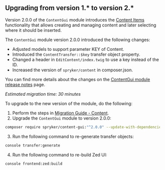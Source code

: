 

## Upgrading from version 1.* to version 2.*

Version 2.0.0 of the `ContentGui` module introduces the [Content Items](/docs/pbc/all/content-management-system/navigation-feature-overview.html) functionality that allows creating and managing content and later selecting where it should be inserted.

The `ContentGui` module version 2.0.0 introduced the following changes:

* Adjusted models to support parameter KEY of Content.
* Introduced the `ContentTransfer::$key` transfer object property.
* Changed a header in `EditContent/index.twig` to use a key instead of the ID.
* Increased the version of `spryker/content` in composer.json.

You can find more details about the changes on the [ContentGui module release notes](https://github.com/spryker/content-gui/releases/tag/2.0.0) page.

_Estimated migration time: 30 minutes_

To upgrade to the new version of the module, do the following:

1. Perform the steps in [Migration Guide - Content](/docs/pbc/all/content-management-system/install-and-upgrade/upgrade-modules/upgrade-the-content-module.html).
2. Upgrade the `ContentGui` module to version 2.0.0:

```bash
composer require spryker/content-gui:"^2.0.0" --update-with-dependencies
```

3. Run the following command to re-generate transfer objects:

```bash
console transfer:generate
```

4. Run the following command to re-build Zed UI:

```bash
console frontend:zed:build
```
